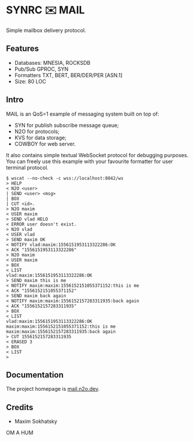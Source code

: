 SYNRC ✉️ MAIL
=============

Simple mailbox delivery protocol.

Features
--------

* Databases: MNESIA, ROCKSDB
* Pub/Sub GPROC, SYN
* Formatters TXT, BERT, BER/DER/PER [ASN.1]
* Size: 80 LOC

Intro
-----

MAIL is an QoS=1 example of messaging system built on top of:

* SYN for publish subscribe message queue;
* N2O for protocols;
* KVS for data storage;
* COWBOY for web server.

It also contains simple textual WebSocket protocol for debugging purposes.
You can freely use this example with your favourite formatter for user terminal protocol.

```shell
$ wscat --no-check -c wss://localhost:8042/ws
> HELP
< N2O <user>
| SEND <user> <msg>
| BOX
| CUT <id>.
> N2O maxim
< USER maxim
> SEND vlad HELO
< ERROR user doesn't exist.
> N2O vlad
< USER vlad
> SEND maxim OK
< NOTIFY vlad:maxim:1556151953113322286:OK
< ACK "1556151953113322286"
> N2O maxim
< USER maxim
> BOX
< LIST
vlad:maxim:1556151953113322286:OK
> SEND maxim this is me
< NOTIFY maxim:maxim:1556152151055371152:this is me
< ACK "1556152151055371152"
> SEND maxim back again
< NOTIFY maxim:maxim:1556152157283311935:back again
< ACK "1556152157283311935"
> BOX
< LIST
vlad:maxim:1556151953113322286:OK
maxim:maxim:1556152151055371152:this is me
maxim:maxim:1556152157283311935:back again
> CUT 1556152157283311935
< ERASED 3
> BOX
< LIST
>
```

Documentation
-------------

The project homepage is <a href="https://mail.n2o.dev">mail.n2o.dev</a>.

Credits
-------

* Maxim Sokhatsky

OM A HUM
